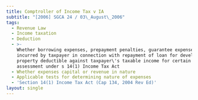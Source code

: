 ```yaml
---
title: Comptroller of Income Tax v IA
subtitle: "[2006] SGCA 24 / 03\_August\_2006"
tags:
  - Revenue Law
  - Income taxation
  - Deduction
  - >-
    Whether borrowing expenses, prepayment penalties, guarantee expenses
    incurred by taxpayer in connection with repayment of loan for developing
    property deductible against taxpayer\'s taxable income for certain years of
    assessment under s 14(1) Income Tax Act
  - Whether expenses capital or revenue in nature
  - Applicable tests for determining nature of expenses
  - 'Section 14(1) Income Tax Act (Cap 134, 2004 Rev Ed)'
layout: single
---
```


